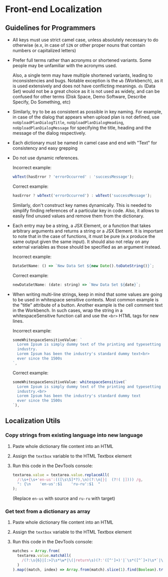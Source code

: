 # Front-end Localization

## Guidelines for Programmers

- All keys must use strict camel case, unless absolutely necessary to do
  otherwise (e.x, in case of `S2N` or other proper nouns that contain numbers or
  capitalized letters)

- Prefer full terms rather than acronyms or shortened variants. Some people may
  be unfamiliar with the acronyms used.

  Also, a single term may have multiple shortened variants, leading to
  inconsistencies and bugs. Notable exception is the `wb` (Workbench), as it is
  used extensively and does not have conflicting meanings. `ds` (Data Set) would
  not be a great choice as it is not used as widely, and can be confused for
  other terms (Disk Space, Demo Software, Describe Specify, Do Something, etc)

- Similarly, try to be as consistent as possible in key naming. For example, in
  case of the dialog that appears when upload plan is not defined, use
  `noUploadPlanDialogTitle`, `noUploadPlanDialogHeading`,
  `noUploadPlanDialogMessage` for specifying the title, heading and the message
  of the dialog respectively.

- Each dictionary must be named in camel case and end with "Text" for
  consistency and easy grepping

- Do not use dynamic references.

  Incorrect example:

  ```javascript
  wbText(hasError ? 'errorOccurred' : 'successMessage');
  ```

  Correct example:

  ```javascript
  hasError ? wbText('errorOccurred') : wbText('successMessage');
  ```

  Similarly, don't construct key names dynamically. This is needed to simplify
  finding references of a particular key in code. Also, it allows to easily find
  unused values and remove them from the dictionary.

- Each entry may be a string, a JSX Element, or a function that takes arbitrary
  arguments and returns a string or a JSX Element. It is important to note that
  in the case of functions, it must be pure (e.x produce the same output given
  the same input). It should also not relay on any external variables as those
  should be specified as an argument instead.

  Incorrect example:

  ```javascript
  DataSetName: () => `New Data Set ${new Date().toDateString()}`;
  ```

  Correct example:

  ```javascript
  newDataSetName: (date: string) => `New Data Set ${date}`;
  ```

- When writing multi-line strings, keep in mind that some values are going to be
  used in whitespace sensitive contexts. Most common example is the "title"
  attribute of a button. Another example is the cell comment text in the
  Workbench. In such cases, wrap the string in a 
  whitespaceSensitive function call and use the `<br>` HTML tags
  for new lines.

  Incorrect example:

  ```javascript
  someWhitespaceSensitiveValue: `
    Lorem Ipsum is simply dummy text of the printing and typesetting
    industry.
    Lorem Ipsum has been the industry's standard dummy text<br>
    ever since the 1500s
  `,
  ```

  Correct example:

  ```javascript
  someWhitespaceSensitiveValue: whitespaceSensitive(`
    Lorem Ipsum is simply dummy text of the printing and typesetting
    industry.<br>
    Lorem Ipsum has been the industry's standard dummy text
    ever since the 1500s
  `),
  ```
  
## Localization Utils

### Copy strings from existing language into new language

1. Paste whole dictionary file content into an HTML <textbox>
2. Assign the `textbox` variable to the HTML Textbox element
3. Run this code in the DevTools console:

   ```javascript
   textarea.value = textarea.value.replaceAll(
     /:\s+{\s+'en-us':(([\s\S]*?),\n)(?:\n|}|  (?!( |]))) /g,
     ": {\n    'en-us':$1    'ru-ru':$1  "
   );
   ```

   (Replace `en-us` with source and `ru-ru` with target)

### Get text from a dictionary as array

1. Paste whole dictionary file content into an HTML <textbox>
2. Assign the `textbox` variable to the HTML Textbox element
3. Run this code in the DevTools console:

   ```javascript
   matches = Array.from(
     textarea.value.matchAll(
       /(?:\s{6}|[:>]\s*\w*|\(|return\s)(?:'([^']+)'|`\s*([^`]+)\s*`|\(\s?([^)]+\s?)\)[,;])/g
     )
   ).map((match, index) => Array.from(match).slice(1).find(Boolean).trim());
   ```
